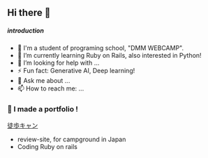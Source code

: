 ## Hi there 👋

<!--
**densuke5G/densuke5G** is a ✨ _special_ ✨ repository because its `README.md` (this file) appears on your GitHub profile.

Here are some ideas to get you started:

- 🔭 I’m currently working on ...
- 🌱 I’m currently learning ...
- 👯 I’m looking to collaborate on ...
- 🤔 I’m looking for help with ...
- 💬 Ask me about ...
- 📫 How to reach me: ...
- 😄 Pronouns: ...
- ⚡ Fun fact: ...
-->
##### introduction

- 🔭 I'm a student of programing school, "DMM WEBCAMP".
- 🌱 I’m currently learning Ruby on Rails, also interested in Python!
- 🤔 I’m looking for help with ...
- ⚡ Fun fact: Generative AI, Deep learning!
- 💬 Ask me about ...
- 📫 How to reach me: ...

### 💪 I made a portfolio ! 
[徒歩キャン](https://kachicamp.com)
* review-site, for campground in Japan
* Coding Ruby on rails
